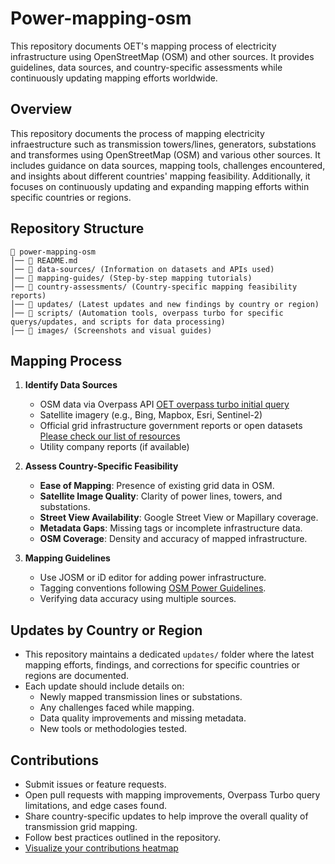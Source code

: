 # Power-mapping-osm
This repository documents OET's mapping process of electricity infrastructure using OpenStreetMap (OSM) and other sources. It provides guidelines, data sources, and country-specific assessments while continuously updating mapping efforts worldwide.

## Overview
This repository documents the process of mapping electricity infraestructure such as transmission towers/lines, generators, substations and transformes using OpenStreetMap (OSM) and various other sources. It includes guidance on data sources, mapping tools, challenges encountered, and insights about different countries' mapping feasibility. Additionally, it focuses on continuously updating and expanding mapping efforts within specific countries or regions.

## Repository Structure
```
📂 power-mapping-osm
│── 📄 README.md
│── 📂 data-sources/ (Information on datasets and APIs used)
│── 📂 mapping-guides/ (Step-by-step mapping tutorials)
│── 📂 country-assessments/ (Country-specific mapping feasibility reports)
│── 📂 updates/ (Latest updates and new findings by country or region)
│── 📂 scripts/ (Automation tools, overpass turbo for specific querys/updates, and scripts for data processing)
│── 📂 images/ (Screenshots and visual guides)
```

## Mapping Process
1. **Identify Data Sources**
   - OSM data via Overpass API [OET overpass turbo initial query](https://github.com/open-energy-transition/grid-mapping-starter-kit/blob/main/josm-config/transmission-grid.overpassql)
   - Satellite imagery (e.g., Bing, Mapbox, Esri, Sentinel-2)
   - Official grid infrastructure government reports or open datasets [Please check our list of resources](https://github.com/open-energy-transition/Awesome-Electric-Grid-Mapping)
   - Utility company reports (if available)

2. **Assess Country-Specific Feasibility**
   - **Ease of Mapping**: Presence of existing grid data in OSM.
   - **Satellite Image Quality**: Clarity of power lines, towers, and substations.
   - **Street View Availability**: Google Street View or Mapillary coverage.
   - **Metadata Gaps**: Missing tags or incomplete infrastructure data.
   - **OSM Coverage**: Density and accuracy of mapped infrastructure.

3. **Mapping Guidelines**
   - Use JOSM or iD editor for adding power infrastructure.
   - Tagging conventions following [OSM Power Guidelines](https://wiki.openstreetmap.org/wiki/Power).
   - Verifying data accuracy using multiple sources.

## Updates by Country or Region
- This repository maintains a dedicated `updates/` folder where the latest mapping efforts, findings, and corrections for specific countries or regions are documented.
- Each update should include details on:
  - Newly mapped transmission lines or substations.
  - Any challenges faced while mapping.
  - Data quality improvements and missing metadata.
  - New tools or methodologies tested.

## Contributions
- Submit issues or feature requests.
- Open pull requests with mapping improvements, Overpass Turbo query limitations, and edge cases found.
- Share country-specific updates to help improve the overall quality of transmission grid mapping.
- Follow best practices outlined in the repository.
- [Visualize your contributions heatmap](https://yosmhm.neis-one.org/#)
